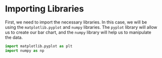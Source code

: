 # Importing Libraries

First, we need to import the necessary libraries. In this case, we will be using the `matplotlib.pyplot` and `numpy` libraries. The `pyplot` library will allow us to create our bar chart, and the `numpy` library will help us to manipulate the data.

```python
import matplotlib.pyplot as plt
import numpy as np
```
